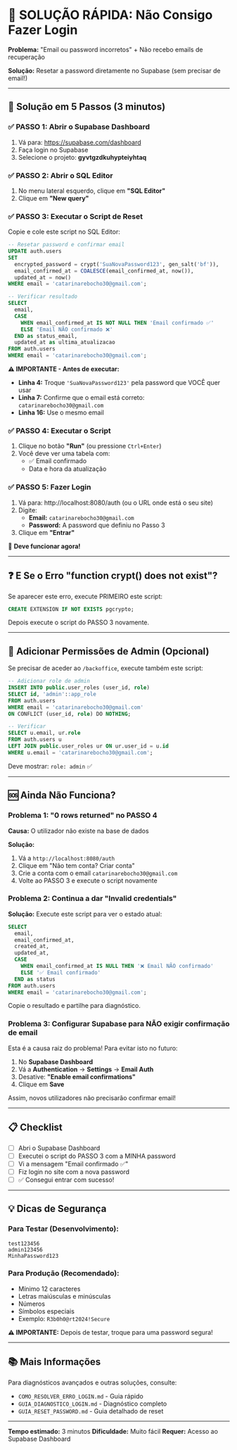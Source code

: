 # 🚨 SOLUÇÃO RÁPIDA: Não Consigo Fazer Login

**Problema:** "Email ou password incorretos" + Não recebo emails de recuperação

**Solução:** Resetar a password diretamente no Supabase (sem precisar de email!)

---

## 🎯 Solução em 5 Passos (3 minutos)

### ✅ PASSO 1: Abrir o Supabase Dashboard

1. Vá para: https://supabase.com/dashboard
2. Faça login no Supabase
3. Selecione o projeto: **gyvtgzdkuhypteiyhtaq**

### ✅ PASSO 2: Abrir o SQL Editor

1. No menu lateral esquerdo, clique em **"SQL Editor"**
2. Clique em **"New query"**

### ✅ PASSO 3: Executar o Script de Reset

Copie e cole este script no SQL Editor:

```sql
-- Resetar password e confirmar email
UPDATE auth.users
SET
  encrypted_password = crypt('SuaNovaPassword123', gen_salt('bf')),
  email_confirmed_at = COALESCE(email_confirmed_at, now()),
  updated_at = now()
WHERE email = 'catarinarebocho30@gmail.com';

-- Verificar resultado
SELECT
  email,
  CASE
    WHEN email_confirmed_at IS NOT NULL THEN 'Email confirmado ✅'
    ELSE 'Email NÃO confirmado ❌'
  END as status_email,
  updated_at as ultima_atualizacao
FROM auth.users
WHERE email = 'catarinarebocho30@gmail.com';
```

**⚠️ IMPORTANTE - Antes de executar:**
- **Linha 4:** Troque `'SuaNovaPassword123'` pela password que VOCÊ quer usar
- **Linha 7:** Confirme que o email está correto: `catarinarebocho30@gmail.com`
- **Linha 16:** Use o mesmo email

### ✅ PASSO 4: Executar o Script

1. Clique no botão **"Run"** (ou pressione `Ctrl+Enter`)
2. Você deve ver uma tabela com:
   - ✅ Email confirmado
   - Data e hora da atualização

### ✅ PASSO 5: Fazer Login

1. Vá para: http://localhost:8080/auth (ou o URL onde está o seu site)
2. Digite:
   - **Email:** `catarinarebocho30@gmail.com`
   - **Password:** A password que definiu no Passo 3
3. Clique em **"Entrar"**

🎉 **Deve funcionar agora!**

---

## ❓ E Se o Erro "function crypt() does not exist"?

Se aparecer este erro, execute PRIMEIRO este script:

```sql
CREATE EXTENSION IF NOT EXISTS pgcrypto;
```

Depois execute o script do PASSO 3 novamente.

---

## 🔐 Adicionar Permissões de Admin (Opcional)

Se precisar de aceder ao `/backoffice`, execute também este script:

```sql
-- Adicionar role de admin
INSERT INTO public.user_roles (user_id, role)
SELECT id, 'admin'::app_role
FROM auth.users
WHERE email = 'catarinarebocho30@gmail.com'
ON CONFLICT (user_id, role) DO NOTHING;

-- Verificar
SELECT u.email, ur.role
FROM auth.users u
LEFT JOIN public.user_roles ur ON ur.user_id = u.id
WHERE u.email = 'catarinarebocho30@gmail.com';
```

Deve mostrar: `role: admin` ✅

---

## 🆘 Ainda Não Funciona?

### Problema 1: "0 rows returned" no PASSO 4

**Causa:** O utilizador não existe na base de dados

**Solução:**
1. Vá a `http://localhost:8080/auth`
2. Clique em "Não tem conta? Criar conta"
3. Crie a conta com o email `catarinarebocho30@gmail.com`
4. Volte ao PASSO 3 e execute o script novamente

### Problema 2: Continua a dar "Invalid credentials"

**Solução:** Execute este script para ver o estado atual:

```sql
SELECT
  email,
  email_confirmed_at,
  created_at,
  updated_at,
  CASE
    WHEN email_confirmed_at IS NULL THEN '❌ Email NÃO confirmado'
    ELSE '✅ Email confirmado'
  END as status
FROM auth.users
WHERE email = 'catarinarebocho30@gmail.com';
```

Copie o resultado e partilhe para diagnóstico.

### Problema 3: Configurar Supabase para NÃO exigir confirmação de email

Esta é a causa raiz do problema! Para evitar isto no futuro:

1. No **Supabase Dashboard**
2. Vá a **Authentication** → **Settings** → **Email Auth**
3. Desative: **"Enable email confirmations"**
4. Clique em **Save**

Assim, novos utilizadores não precisarão confirmar email!

---

## 📋 Checklist

- [ ] Abri o Supabase Dashboard
- [ ] Executei o script do PASSO 3 com a MINHA password
- [ ] Vi a mensagem "Email confirmado ✅"
- [ ] Fiz login no site com a nova password
- [ ] ✅ Consegui entrar com sucesso!

---

## 💡 Dicas de Segurança

### Para Testar (Desenvolvimento):
```
test123456
admin123456
MinhaPassword123
```

### Para Produção (Recomendado):
- Mínimo 12 caracteres
- Letras maiúsculas e minúsculas
- Números
- Símbolos especiais
- Exemplo: `R3b0h0@rt2024!Secure`

**⚠️ IMPORTANTE:** Depois de testar, troque para uma password segura!

---

## 📚 Mais Informações

Para diagnósticos avançados e outras soluções, consulte:
- `COMO_RESOLVER_ERRO_LOGIN.md` - Guia rápido
- `GUIA_DIAGNOSTICO_LOGIN.md` - Diagnóstico completo
- `GUIA_RESET_PASSWORD.md` - Guia detalhado de reset

---

**Tempo estimado:** 3 minutos
**Dificuldade:** Muito fácil
**Requer:** Acesso ao Supabase Dashboard
